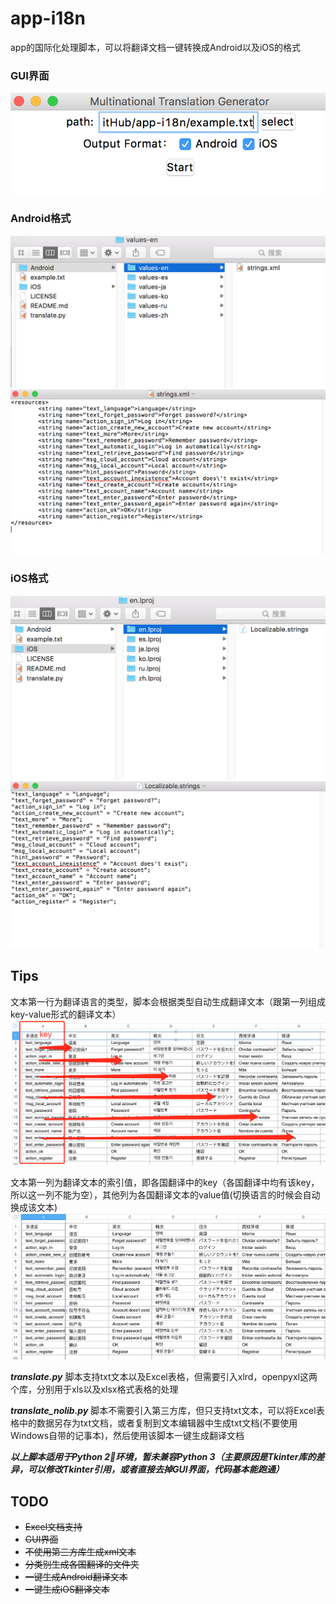 # app-i18n

app的国际化处理脚本，可以将翻译文档一键转换成Android以及iOS的格式

### GUI界面

![GUI界面](img/program_interface.png)

### Android格式

![Android格式输出](img/output_Android.png)
![Android格式输出详情](img/output_Android_details.png)

### iOS格式

![iOS格式输出](img/output_iOS.png)
![iOS格式输出详情](img/output_iOS_details.png)

## Tips

文本第一行为翻译语言的类型，脚本会根据类型自动生成翻译文本（跟第一列组成key-value形式的翻译文本）
![文本第一行](img/first_row.png)

文本第一列为翻译文本的索引值，即各国翻译中的key（各国翻译中均有该key，所以这一列不能为空），其他列为各国翻译文本的value值(切换语言的时候会自动换成该文本)
![文本第一列](img/first_col.png)

***translate.py***
脚本支持txt文本以及Excel表格，但需要引入xlrd，openpyxl这两个库，分别用于xls以及xlsx格式表格的处理

***translate_nolib.py***
脚本不需要引入第三方库，但只支持txt文本，可以将Excel表格中的数据另存为txt文档，或者复制到文本编辑器中生成txt文档(不要使用Windows自带的记事本)，然后使用该脚本一键生成翻译文档

***以上脚本适用于Python 2环境，暂未兼容Python 3（主要原因是Tkinter库的差异，可以修改Tkinter引用，或者直接去掉GUI界面，代码基本能跑通）***

## TODO

* ~~Excel文档支持~~
* ~~GUI界面~~
* ~~不使用第三方库生成xml文本~~
* ~~分类别生成各国翻译的文件夹~~
* ~~一键生成Android翻译文本~~
* ~~一键生成iOS翻译文本~~
